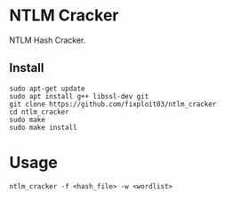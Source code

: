 # NTLM Cracker

NTLM Hash Cracker.

## Install

```
sudo apt-get update
sudo apt install g++ libssl-dev git
git clone https://github.com/fixploit03/ntlm_cracker
cd ntlm_cracker
sudo make
sudo make install
```

# Usage

```
ntlm_cracker -f <hash_file> -w <wordlist>
```
